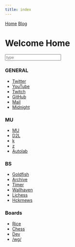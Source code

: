 ```yaml
---
title: index
---
```


<head>
<meta charset="UTF-8">
<title>time to open twitter...</title>
<link rel="shortcut icon" href="favicon.ico">

<script src="https://ajax.googleapis.com/ajax/libs/jquery/3.5.1/jquery.min.js"></script>

<link rel="stylesheet" href="mastodon.widget.css" />
<script type="text/javascript" src="mastodon.widget.js"></script>
<script>
$(document).ready(function() {
// jQUERY is required!
  var mapi = new MastodonApi({
    target_selector  : '#myTimeline'
    ,instance_uri    : 'https://fosstodon.org/'
    ,access_token    : 'FFUVSu8kWag0mOtWC2_rZ6Hr5OjB4Zk6Ohqs-y1nZvI'
    ,account_id      : '258064'
    // optional parameters
    // ===================
    // - status max
    //,toots_limit     : 5
    // - if you are using font-awesome:
    //,pic_icon        : '<i class="fa fa-picture-o"></i>'
    // or a picture
    //,pic_icon        : '<img src="mypicicon.gif" />'
  });
});

</script>

</head>

<div id="topbar">
<a href="index.html">Home</a> <a href="blogindex.html">Blog</a>  
</div>

<div id="title">

# Welcome Home

</div>

<input id="searchbox" placeholder="type" type="text">

<div id="link-content">

<div id="gen" class="link-container" markdown="1">

### GENERAL

<div class="links">

* <a href="https://twitter.com/">Twitter</a>  
* <a href="https://www.youtube.com/">YouTube</a>  
* <a href="https://www.twitch.tv/colew_picaro">Twitch</a>  
* <a href="https://www.github.com">GitHub</a>  
* <a href="https://www.gmail.com">Mail</a>  
* <a href="https://midnight.pub/">Midnight</a>

</div>

</div>

<div id="uni" class="link-container" markdown="1">

### MU

<div class="links">

* <a href="https://my5.millersville.edu">MU</a>  
* <a href="https://millersville.desire2learn.com/d2l/home">D2L</a>  
* <a href="https://cs.millersville.edu/~wkillian">k</a>  
* <a href="https://cs.millersville.edu/~gzoppetti">z</a>  
* <a href="https://autolab.millersville.edu">Autolab</a>  

</div>

</div>

<div id="other" class="link-container" markdown="1">

### BS

<div class="links">

* <a href="https://www.mtggoldfish.com/">Goldfish</a>  
* <a href="https://www.archive.org/">Archive</a>  
* <a href="https://www.cstimer.net/">Timer</a>  
* <a href="https://alpha.wallhaven.cc">Wallhaven</a>  
* <a href="https://lichess.org">Lichess</a>  
* <a href="https://hckrnews.com/">Hckrnews</a>  

</div>

</div>

<div id="multi" class="link-container" markdown="1">

### Boards

<div class="links">

* <a href="https://www.reddit.com/user/shoopmywhoopRLB/m/rice/">Rice</a>  
* <a href="https://www.reddit.com/r/chess">Chess</a>  
* <a href="https://www.reddit.com/user/shoopmywhoopRLB/m/dev/">Dev</a>  
* <a href="https://boards.4chan.org/wg/catalog">/wg/</a>

</div>

</div>


</div>

<script src="search.js" type="text/javascript"></script>

<div id="myTimeline" class="mastodon-timeline mastodon-timeline-dark"></div>
